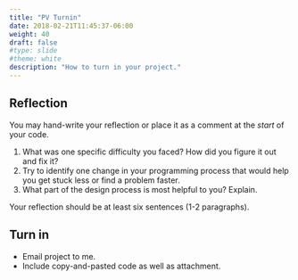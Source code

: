 ```yaml
---
title: "PV Turnin"
date: 2018-02-21T11:45:37-06:00
weight: 40
draft: false
#type: slide
#theme: white
description: "How to turn in your project."
---
```


## Reflection

You may hand-write your reflection or place it as a comment at the _start_ of your code.

1. What was one specific difficulty you faced? How did you figure it
   out and fix it?
2. Try to identify one change in your programming process that would
   help you get stuck less or find a problem faster.
2. What part of the design process is most helpful to you? Explain.

Your reflection should be at least six sentences (1-2 paragraphs).

## Turn in

* Email project to me.
* Include copy-and-pasted code as well as attachment.
